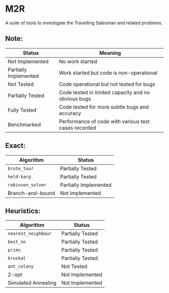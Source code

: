 # M2R

A suite of tools to investigate the Travelling Salesman and related problems.

## Note:
Status | Meaning
------ |--------
Not Implemented | No work started
Partially Implemented | Work started but code is non-operational
Not Tested | Code operational but not tested for bugs
Partially Tested | Code tested in limited capacity and no obvious bugs
Fully Tested | Code tested for more subtle bugs and accuracy
Benchmarked | Performance of code with various test cases recorded

## Exact:
Algorithm   | Status
----------- |----------
`brute_tour` | Partially Tested
`held-karp`   | Partially Tested
`robinson_solver` | Partially Implemented
Branch-and-bound | Not Implemented

## Heuristics:
Algorithm   | Status
----------- |----------
`nearest_neighbour` | Partially Tested
`best_nn`   | Partially Tested
`prims` | Partially Tested
`kruskal` | Partially Tested
`ant_colony` | Not Tested
2-opt | Not Implemented
Simulated Annealing | Not Implemented

